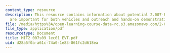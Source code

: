 ```yaml
---
content_type: resource
description: This resource contains information about potential 2.007-EVT projects
  are important for both vehicles and outreach and hands-on demonstration.
file: /media/https%3A/open-learning-course-data-rc.s3.amazonaws.com/2-007-design-and-manufacturing-i-spring-2009/d28a5f0aa61c74a01e83861fc2d618ea_MIT2_007s09_lec01_EVT.pdf
file_type: application/pdf
resourcetype: Document
title: MIT2_007s09_lec01_EVT.pdf
uid: d28a5f0a-a61c-74a0-1e83-861fc2d618ea
---
```

